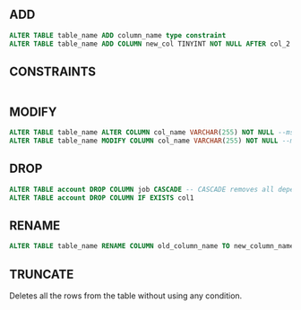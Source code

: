 ## ADD

```sql
ALTER TABLE table_name ADD column_name type constraint
ALTER TABLE table_name ADD COLUMN new_col TINYINT NOT NULL AFTER col_2
```

## CONSTRAINTS

```sql

```

## MODIFY

```sql
ALTER TABLE table_name ALTER COLUMN col_name VARCHAR(255) NOT NULL --mssql
ALTER TABLE table_name MODIFY COLUMN col_name VARCHAR(255) NOT NULL --mysql
```

## DROP

```sql
ALTER TABLE account DROP COLUMN job CASCADE -- CASCADE removes all dependencies
ALTER TABLE account DROP COLUMN IF EXISTS col1
```

## RENAME

```sql
ALTER TABLE table_name RENAME COLUMN old_column_name TO new_column_name
```

## TRUNCATE

Deletes all the rows from the table without using any condition.
